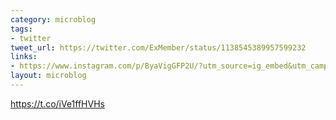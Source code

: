 ```yaml
---
category: microblog
tags:
- twitter
tweet_url: https://twitter.com/ExMember/status/1138545389957599232
links:
- https://www.instagram.com/p/ByaVigGFP2U/?utm_source=ig_embed&utm_campaign=embed_video_watch_again
layout: microblog
---
```

https://t.co/iVe1ffHVHs
